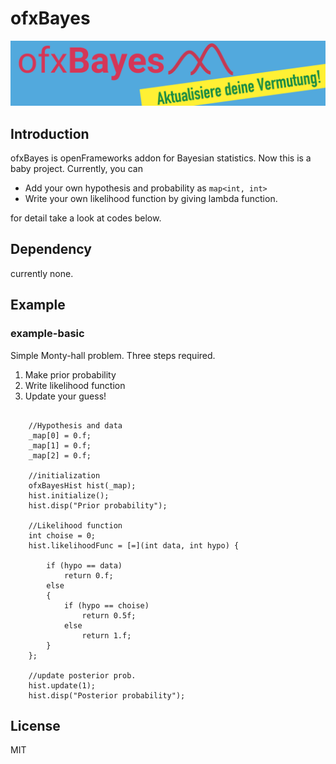 # ofxBayes
![thumbnail](thumbnail.png)

## Introduction
ofxBayes is openFrameworks addon for Bayesian statistics. Now this is a baby project.
Currently, you can

- Add your own hypothesis and probability as `map<int, int>` 
- Write your own likelihood function by giving lambda function.

for detail take a look at codes below.

## Dependency
currently none.

## Example


### example-basic
Simple Monty-hall problem.
Three steps required.

1. Make prior probability
2. Write likelihood function
3. Update your guess!

```[cpp]

    //Hypothesis and data
    _map[0] = 0.f;
    _map[1] = 0.f;
    _map[2] = 0.f;

    //initialization
    ofxBayesHist hist(_map);
    hist.initialize(); 
    hist.disp("Prior probability");

    //Likelihood function
    int choise = 0;
    hist.likelihoodFunc = [=](int data, int hypo) { 

        if (hypo == data)
            return 0.f;
        else
        {
            if (hypo == choise)
                return 0.5f; 
            else
                return 1.f;
        }
    };

    //update posterior prob.
    hist.update(1);
    hist.disp("Posterior probability");
```


## License
MIT